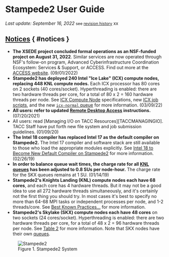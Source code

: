 # Stampede2 User Guide
<i>Last update: September 16, 2022</i> <span style="font-size:90%;">see <a href="#history">revision history</a></span>    xx
  
## [Notices](#notices) { #notices }

 
* **The XSEDE project concluded formal operations as an NSF-funded project on August 31, 2022**.  Similar services are now operated through NSF's follow-on program, Advanced Cyberinfrastructure Coordination Ecosystem: Services &amp; Support, or ACCESS.  Find out more at the [ACCESS website](http://access-ci.org). (09/01/2022)
* **Stampede2 has deployed 240 Intel "Ice Lake" (ICX) compute nodes, replacing 448 KNL compute nodes.**  Each ICX processor has 80 cores on 2 sockets (40 cores/socket). Hyperthreading is enabled: there are two hardware threads per core, for a total of 80 x 2 = 160 hardware threads per node. See [ICX Compute Node](#table2a) specifications, new [ICX job scripts](#job-scripts), and the new [`icx-normal` queue](#queues) for more information. (03/09/22)
* **All users: refer to updated [Remote Desktop Access](#remote-desktop-access) instructions.** (07/20/2021)
* All users: read [Managing I/O on TACC Resources][TACCMANAGINGIO]. TACC Staff have put forth new file system and job submission guidelines. (01/09/20)
* **The Intel 18 compiler has replaced Intel 17 as the default compiler on Stampede2.** The Intel 17 compiler and software stack are still available to those who load the appropriate modules explicitly.  See [Intel 18 to Become New Default Compiler on Stampede2](https://portal.tacc.utexas.edu/user-guides/stampede2/intel) for more information.  (02/26/19)
* **In order to balance queue wait times, the charge rate for all [KNL queues](#queues) has been adjusted to 0.8 SUs per node-hour.** The charge rate for the SKX queues remains at 1 SU.  (01/14/19)
* **Stampede2's Knights Landing (KNL) compute nodes each have 68 cores**, and each core has 4 hardware threads. But it may not be a good idea to use all 272 hardware threads simultaneously, and it's certainly not the first thing you should try. In most cases it's best to specify no more than 64-68 MPI tasks or independent processes per node, and 1-2 threads/core. See [Best Known Practices...](#programming-knl-bestpractices) for more information.
* **Stampede2's Skylake (SKX) compute nodes each have 48 cores** on two sockets (24 cores/socket). Hyperthreading is enabled: there are two hardware threads per core, for a total of 48 x 2 = 96 hardware threads per node. See [Table 2](#table2) for more information. Note that SKX nodes have their own [queues](#running-queues). 


<figure><img alt="Stampede2" src="IMAGEDIR/stampede2/Stampede2.jpg"><figcaption>Figure 1. Stampede2 System</figcaption></figure>
